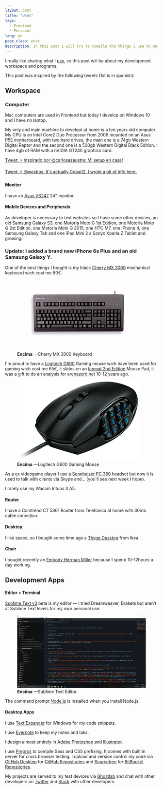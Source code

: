 ```yaml
---
layout: post
title: "Uses"
tags:
  - Frontend
  - Personal
lang: en
page_class: post
description: In this post I will try to compile the things I use to work in my day to day, computer, peripherals such as mouse, desktop, chair and above all, software. I think that we focus a lot on things of little importance and other more necessary things we overlook.
---
```


I really like sharing what I <a class="link link--special" href="/resources/">use</a>, so this post will be about my development workspace and programs.

This post was inspired by the following tweets (1st is in spanish):

## Workspace

### Computer

Mac computers are used in Frontend but today I develop on Windows 10 and I have no laptop.

My only and main machine to developt at home is a ten years old computer. My CPU is an Intel Core2 Duo Processor from 2006 mounted on an Asus P5E motherboard, with two hard drives, the main one is a 74gb Western Digital Raptor and the second one is a 500gb Western Digital Black Edition. I have 4gb of RAM with a nVIDIA GT240 graphics card.

<p class="tweet" lang="es">
    <a class="link" href="https://twitter.com/Wakkos/status/576096074915553281" target="_blank" rel="noopener noreferrer">Tweet: ⚡️ Inspirado por @carlosazaustre: Mi setup en casa!</a>
</p>

<p class="tweet" lang="es">
    <a class="link" href="https://twitter.com/wesbos/status/720979539313221632" target="_blank" rel="noopener noreferrer">Tweet: ⚡️ @wesbos: It's actually Cobalt2. I wrote a bit of info here.</a>
</p>

#### Monitor

I have an <a class="link link--special" href="https://www.asus.com/es/Monitors/VS247H/" target="_blank" rel="noopener noreferrer">Asus VS247</a> 24" monitor.

#### Mobile Devices and Peripherals

As developer is necessary to test websites so I have some other devices, an old Samsung Galaxy S3, one Motorla Moto G 1st Edition, one Motorla Moto G 2st Edition, one Motorla Moto G 2015, one HTC M7, one iPhone 4, one Samsung Galaxy Tab and one iPad Mini 2 a Sonyx Xperia Z Tablet and growing.

### Update: I added a brand new iPhone 6s Plus and an old Samsung Galaxy Y.

One of the best things I bought is my black <a class="link link--special" href="http://cherryamericas.com/product/g80-3000-mx-technology-keyboard/" target="_blank" rel="noopener noreferrer">Cherry MX 3000</a> mechanical keyboard wich cost me 80€.


<figure class="picture">
    <img src="/assets/images/post-cherry-mx-3000-keyboard.jpg" alt="">
    <figcaption class="caption">
        <b title="encima">Encima</b>
        &mdash;Cherry MX 3000 Keyboard
    </figcaption>
</figure>

I'm proud to have a <a class="link link--special" href="http://gaming.logitech.com/es-es/product/g600-mmo-gaming-mouse" target="_blank" rel="noopener noreferrer">Logitech G600</a> Gaming mouse wich have been used for gaming wich cost me 65€, it slides on an <a class="link link--special" href="http://www.newegg.com/Product/Product.aspx?Item=N82E16817114203" target="_blank" rel="noopener noreferrer">Icemat 2nd Edition</a> Mouse Pad, it was a gift to do an analysis for <a class="link link--special"  href="http://www.arenazero.net" target="_blank" rel="noopener noreferrer">arenazero.net</a> 10-12 years ago.


<figure class="picture">
    <img src="/assets/images/post-logitech-g600-gaming-mouse.png" alt="">
    <figcaption class="caption">
        <b title="encima">Encima</b>
        &mdash;Logitech G600 Gaming Mouse
    </figcaption>
</figure>

As a ex videogame player I use a <a class="link link--special" href="http://en-us.sennheiser.com/professional-gamer-headset-super-noise-cancellation-pc-350" target="_blank" rel="noopener noreferrer">Sennheiser PC 350</a> headset but now it is used to talk with clients via Skype and... (you'll see next week I hope).

I rarely use my Wacom Intuos 3 A5.

#### Router

I have a Comtrend CT 5361 Router from Telefonica at home with 30mb cable conection.

#### Desktop

I like space, so I bougth some time ago a <a class="link link--special" href="http://www.ikea.com/es/es/catalog/products/S89110934/" target="_blank" rel="noopener noreferrer">Thyge Desktop</a> from Ikea.

#### Chair

I bought recently an <a class="link link--special" href="http://www.hermanmiller.com/products/seating/performance-work-chairs/embody-chairs.html" target="_blank" rel="noopener noreferrer">Embody Herman Miller</a> because I spend 10-12hours a day working.

## Development Apps

#### Editor + Terminal

<a class="link link--special" href="http://www.sublimetext.com" target="_blank" rel="noopener noreferrer">Sublime Text v3</a> beta is my editor — I tried Dreamweaver, Brakets but aren’t at Sublime Text levels for my own personal use.


<figure class="picture">
    <img src="/assets/images/post-sublimetext.jpg" alt="">
    <figcaption class="caption">
        <b title="encima">Encima</b>
        &mdash;Sublime Text Editor
    </figcaption>
</figure>

The command prompt <a class="link link--special" href="https://nodejs.org/en/" target="_blank" rel="noopener noreferrer">Node.js</a> is installed when you install Node.js.

#### Desktop Apps

I use <a class="link link--special" href="http://www.phraseexpress.com/textexpander-windows.htm" target="_blank" rel="noopener noreferrer">Text Expander</a> for Windows for my code snippets.

I use <a class="link link--special" href="https://evernote.com" target="_blank" rel="noopener noreferrer">Evernote</a> to keep my notes and taks.

I design almost entirely in <a class="link link--special" href="http://www.adobe.com/es/products/photoshop.html" target="_blank" rel="noopener noreferrer">Adobe Photoshop</a> and <a class="link link--special" href="http://www.adobe.com/es/products/illustrator.html" target="_blank" rel="noopener noreferrer">Illustrator</a>.

I use <a class="link link--special" href="https://prepros.io" target="_blank" rel="noopener noreferrer">Prepros</a> to compile Sass and CSS prefixing, It comes with built in server for cross browser testing. I upload and version control my code via <a class="link link--special" href="https://desktop.github.com/" target="_blank" rel="noopener noreferrer">GitHub Desktop</a> for <a class="link link--special" href="{{ site.github }}" target="_blank" rel="noopener noreferrer">GitHub Repositories</a> and <a class="link link--special" href="https://www.sourcetreeapp.com/" target="_blank" rel="noopener noreferrer">Sourcetree</a> for <a class="link link--special" href="https://bitbucket.org" target="_blank" rel="noopener noreferrer">BitBucket Repositories</a>.

My projects are served to my test devices via <a class="link link--special" href="https://www.vanamco.com/ghostlab/" target="_blank" rel="noopener noreferrer">Ghostlab</a> and chat with other developers on <a class="link link--special" href="{{ site.twitter }}" target="_blank" rel="noopener noreferrer">Twitter</a> and <a class="link link--special" href="https://slack.com/" target="_blank" rel="noopener noreferrer">Slack</a> with other developers.
